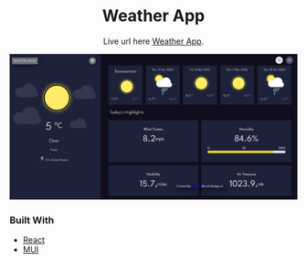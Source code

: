 <!-- Please update value in the {}  -->

<h1 align="center">Weather App</h1>

<div align="center">
   Live url here <a href="https://willowy-jelly-628fe3.netlify.app/" target="_blank">Weather App</a>.
</div>



![screenshot](./screenshot.jpg)

### Built With

<!-- This section should list any major frameworks that you built your project using. Here are a few examples.-->

- [React](https://reactjs.org/)
- [MUI](https://mui.com)
